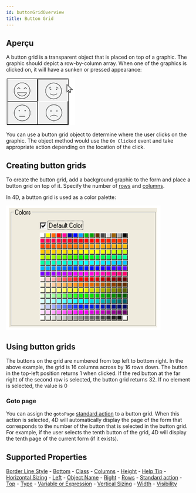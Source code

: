 ```yaml
---
id: buttonGridOverview
title: Button Grid
---
```


## Aperçu

A button grid is a transparent object that is placed on top of a graphic. The graphic should depict a row-by-column array. When one of the graphics is clicked on, it will have a sunken or pressed appearance:

![](assets/en/FormObjects/buttonGrid_smileys.png)

You can use a button grid object to determine where the user clicks on the graphic. The object method would use the `On Clicked` event and take appropriate action depending on the location of the click.


## Creating button grids

To create the button grid, add a background graphic to the form and place a button grid on top of it. Specify the number of [rows](properties_Crop.md#rows) and [columns](properties_Crop.md#columns).

In 4D, a button grid is used as a color palette:

![](assets/en/FormObjects/button_buttonGrid.png)

## Using button grids

The buttons on the grid are numbered from top left to bottom right. In the above example, the grid is 16 columns across by 16 rows down. The button in the top-left position returns 1 when clicked. If the red button at the far right of the second row is selected, the button grid returns 32. If no element is selected, the value is 0


### Goto page

You can assign the `gotoPage` [standard action](https://doc.4d.com/4Dv17R5/4D/17-R5/Standard-actions.300-4163633.en.html) to a button grid. When this action is selected, 4D will automatically display the page of the form that corresponds to the number of the button that is selected in the button grid. For example, if the user selects the tenth button of the grid, 4D will display the tenth page of the current form (if it exists).


## Supported Properties

[Border Line Style](properties_BackgroundAndBorder.md#border-line-style) - [Bottom](properties_CoordinatesAndSizing.md#bottom) - [Class](properties_Object.md#css-class) - [Columns](properties_Crop.md#columns) - [Height](properties_CoordinatesAndSizing.md#height) - [Help Tip](properties_Help.md#help-tip) - [Horizontal Sizing](properties_ResizingOptions.md#horizontal-sizing) - [Left](properties_CoordinatesAndSizing.md#left) - [Object Name](properties_Object.md#object-name) - [Right](properties_CoordinatesAndSizing.md#right) - [Rows](properties_Crop.md#rows) - [Standard action](properties_Action.md#standard-action) - [Top](properties_CoordinatesAndSizing.md#top) - [Type](properties_Object.md#type) - [Variable or Expression](properties_Object.md#variable-or-expression) - [Vertical Sizing](properties_ResizingOptions.md#vertical-sizing) - [Width](properties_CoordinatesAndSizing.md#width) - [Visibility](properties_Display.md#visibility) 
